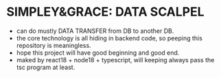 # SIMPLEY&GRACE: DATA SCALPEL
- can do mustly DATA TRANSFER from DB to another DB.
- the core technology is all hiding in backend code, so peeping this repository is meaningless.
- hope this project will have good beginning and good end.
- maked by react18 + node18 + typescript, will keeping always pass the tsc program at least.
